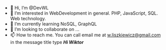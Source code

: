 - 👋 Hi, I’m @DevWL
- 👀 I’m interested in WebDevelopment in general. PHP, JavaScript, SQL. Web technology.
- 🌱 I’m currently learning NoSQL, GraphQL
- 💞️ I’m looking to collaborate on ... 
- 📫 How to reach me. You can call email me at 
w.liszkiewicz@gmail.com in the message title type ***Hi Wiktor***

<!---
DevWL/DevWL is a ✨ special ✨ repository because its `README.md` (this file) appears on your GitHub profile.
You can click the Preview link to take a look at your changes.
--->
